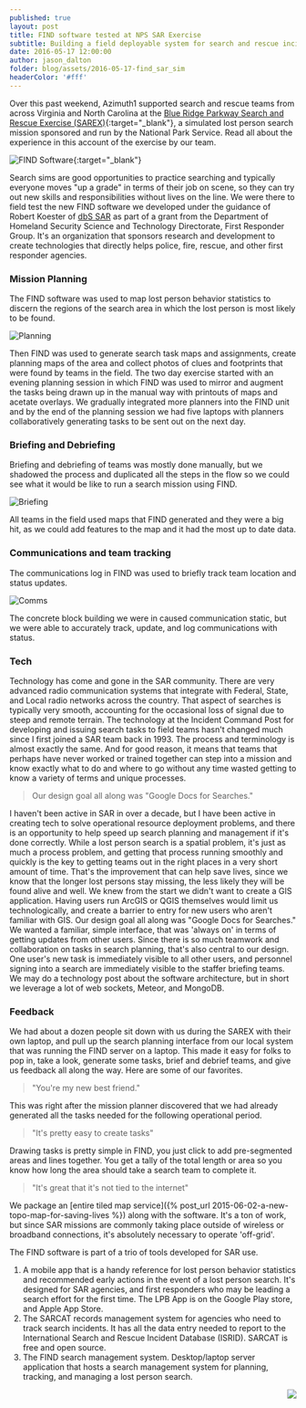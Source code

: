 ```yaml
---
published: true
layout: post
title: FIND software tested at NPS SAR Exercise 
subtitle: Building a field deployable system for search and rescue incident management
date: 2016-05-17 12:00:00
author: jason_dalton
folder: blog/assets/2016-05-17-find_sar_sim
headerColor: '#fff'
---
```


Over this past weekend, Azimuth1 supported search and rescue teams from across Virginia and North Carolina at the [Blue Ridge Parkway Search and Rescue Exercise (SAREX)](https://www.evensi.us/2016-blue-ridge-parkway-sarex-blue-ridge-music-center/170102646){:target="_blank"}, a simulated lost person search mission sponsored and run by the National Park Service. Read all about the experience in this account of the exercise by our team.  <!--more-->  

![FIND Software]({{site.baseurl}}/{{page.folder}}/SitStat.png){:target="_blank"}

Search sims are good opportunities to practice searching and typically everyone moves "up a grade" in terms of their job on scene, so they can try out new skills and responsibilities without lives on the line.  We were there to field test the new FIND software we developed under the guidance of Robert Koester of [dbS SAR](http://www.dbs-sar.com) as part of a grant from the Department of Homeland Security
Science and Technology Directorate, First Responder Group. It's an organization that sponsors research and development to create technologies that directly helps police, fire, rescue, and other first responder agencies.




### Mission Planning 
The FIND software was used to map lost person behavior statistics to discern the regions of the search area in which the lost person is most likely to be found. 

![Planning]({{site.baseurl}}/{{page.folder}}/PlanningSegments.png)

Then FIND was used to generate search task maps and assignments, create planning maps of the area and collect photos of clues and footprints that were found by teams in the field.  The two day exercise started with an evening planning session in which FIND was used to mirror and augment the tasks being drawn up in the manual way with printouts of maps and acetate overlays.  We gradually integrated more planners into the FIND unit and by the end of the planning session we had five laptops with planners collaboratively generating tasks to be sent out on the next day.



### Briefing and Debriefing
Briefing and debriefing of teams was mostly done manually, but we shadowed the process and duplicated all the steps in the flow so we could see what it would be like to run a search mission using FIND.  

![Briefing]({{site.baseurl}}/{{page.folder}}/Briefing.png)

All teams in the field used maps that FIND generated and they were a big hit, as we could add features to the map and it had the most up to date data.



### Communications and team tracking
The communications log in FIND was used to briefly track team location and status updates.  

![Comms]({{site.baseurl}}/{{page.folder}}/CommLog.png)

The concrete block building we were in caused communication static, but we were able to accurately track, update, and log communications with status.



### Tech
Technology has come and gone in the SAR community.  There are very advanced radio communication systems that integrate with Federal, State, and Local radio networks across the country.  That aspect of searches is typically very smooth, accounting for the occasional loss of signal due to steep and remote terrain.  The technology at the Incident Command Post for developing and issuing search tasks to field teams hasn't changed much since I first joined a SAR team back in 1993.  The process and terminology is almost exactly the same.  And for good reason, it means that teams that perhaps have never worked or trained together can step into a mission and know exactly what to do and where to go without any time wasted getting to know a variety of terms and unique processes.  

> Our design goal all along was "Google Docs for Searches."

I haven't been active in SAR in over a decade, but I have been active in creating tech to solve operational resource deployment problems, and there is an opportunity to help speed up search planning and management if it's done correctly. While a lost person search is a spatial problem, it's just as much a process problem, and getting that process running smoothly and quickly is the key to getting teams out in the right places in a very short amount of time.  That's the improvement that can help save lives, since we know that the longer lost persons stay missing, the less likely they will be found alive and well. We knew from the start we didn't want to create a GIS application.  Having users run ArcGIS or QGIS themselves would limit us technologically, and create a barrier to entry for new users who aren't familiar with GIS.  Our design goal all along was "Google Docs for Searches."  We wanted a familiar, simple interface, that was 'always on' in terms of getting updates from other users.  Since there is so much teamwork and collaboration on tasks in search planning, that's also central to our design.  One user's new task is immediately visible to all other users, and personnel signing into a search are immediately visible to the staffer briefing teams.  We may do a technology post about the software architecture, but in short we leverage a lot of web sockets, Meteor, and MongoDB.  



### Feedback
We had about a dozen people sit down with us during the SAREX with their own laptop, and pull up the search planning interface from our local system that was running the FIND server on a laptop.  This made it easy for folks to pop in, take a look, generate some tasks, brief and debrief teams, and give us feedback all along the way.  Here are some of our favorites.

> "You're my new best friend."

This was right after the mission planner discovered that we had already generated all the tasks needed for the following operational period.

> "It's pretty easy to create tasks"

Drawing tasks is pretty simple in FIND, you just click to add pre-segmented areas and lines together.  You get a tally of the total length or area so you know how long the area should take a search team to complete it.

> "It's great that it's not tied to the internet"

We package an [entire tiled map service]({% post_url 2015-06-02-a-new-topo-map-for-saving-lives %}) along with the software.  It's a ton of work, but since SAR missions are commonly taking place outside of wireless or broadband connections, it's absolutely necessary to operate 'off-grid'.  

The FIND software is part of a trio of tools developed for SAR use.

1. A mobile app that is a handy reference for lost person behavior statistics and recommended early actions in the event of a lost person search.  It's designed for SAR agencies, and first responders who may be leading a search effort for the first time. The LPB App is on the Google Play store, and Apple App Store.
2. The SARCAT records management system for agencies who need to track search incidents.  It has all the data entry needed to report to the International Search and Rescue Incident Database (ISRID).  SARCAT is free and open source.
3. The FIND search management system.  Desktop/laptop server application that hosts a search management system for planning, tracking, and managing a lost person search.


<img style="float: right" src="{{site.baseurl}}/{{page.folder}}/nps_sign.jpg">


